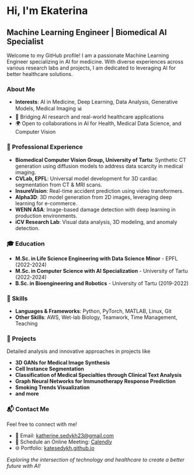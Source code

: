 # Hi, I'm Ekaterina

## Machine Learning Engineer | Biomedical AI Specialist

Welcome to my GitHub profile! I am a passionate Machine Learning Engineer specializing in AI for medicine. With diverse experiences across various research labs and projects, I am dedicated to leveraging AI for better healthcare solutions.

### About Me
- **Interests**: AI in Medicine, Deep Learning, Data Analysis, Generative Models, Medical Imaging 📊
- 🤖 Bridging AI research and real-world healthcare applications
- 🌍 Open to collaborations in AI for Health, Medical Data Science, and Computer Vision


### 🏢 Professional Experience
- **Biomedical Computer Vision Group, University of Tartu**: Synthetic CT generation using diffusion models to address data scarcity in medical imaging.
- **CVLab, EPFL**: Universal model development for 3D cardiac segmentation from CT & MRI scans.
- **InsureVision**: Real-time accident prediction using video transformers.
- **Alpha3D**: 3D model generation from 2D images, leveraging deep learning for e-commerce.
- **WENN ASA**: Image-based damage detection with deep learning in production environments.
- **iCV Research Lab**: Visual data analysis, 3D modeling, and anomaly detection.

### 🎓 Education
- **M.Sc. in Life Science Engineering with Data Science Minor** - EPFL (2022-2024)
- **M.Sc. in Computer Science with AI Specialization** - University of Tartu (2022-2024)
- **B.Sc. in Bioengineering and Robotics** - University of Tartu (2019-2022)

### 🔧 Skills
- **Languages & Frameworks**: Python, PyTorch, MATLAB, Linux, Git
- **Other Skills**: AWS, Wet-lab Biology, Teamwork, Time Management, Teaching

### 📁 Projects
Detailed analysis and innovative approaches in projects like
- **3D GANs for Medical Image Synthesis**
- **Cell Instance Segmentation**
- **Classification of Medical Specialties through Clinical Text Analysis**
- **Graph Neural Networks for Immunotherapy Response Prediction**
- **Smoking Trends Visualization**
- **and more**

### 📬 Contact Me
Feel free to connect with me!
- 📧 Email: [katherine.sedykh23@gmail.com](mailto:katherine.sedykh23@gmail.com)
- 📅 Schedule an Online Meeting: [Calendly](https://calendly.com)
- 🌐 Portfolio: [katesedykh.github.io](https://katesedykh.github.io)

*Exploring the intersection of technology and healthcare to create a better future with AI!*
